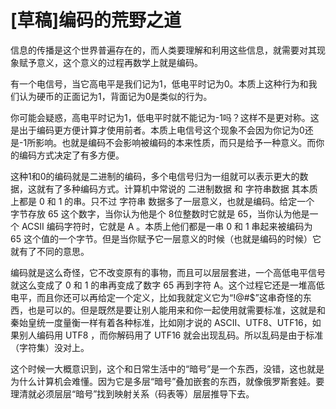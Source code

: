 # [草稿]编码的荒野之道

信息的传播是这个世界普遍存在的，而人类要理解和利用这些信息，就需要对其现象赋予意义，这个意义的过程再数学上就是编码。

有一个电信号，当它高电平是我们记为1，低电平时记为0。本质上这种行为和我们认为硬币的正面记为1，背面记为0是类似的行为。

你可能会疑惑，高电平时记为1，低电平时就不能记为-1吗？这样不是更对称。这是出于编码更方便计算才使用前者。本质上电信号这个现象不会因为你记为0还是-1所影响。也就是编码不会影响被编码的本来性质，而只是给予一种意义。而你的编码方式决定了有多方便。

这种1和0的编码就是二进制的编码，多个电信号归为一组就可以表示更大的数据，这就有了多种编码方式。计算机中常说的 二进制数据 和 字符串数据 其本质上都是 0 和 1 的串。只不过 字符串 数据多了一层意义，也就是编码。给定一个 字节存放 65 这个数字，当你认为他是个 8位整数时它就是 65，当你认为他是一个 ACSII 编码字符时，它就是 A 。本质上他们都是一串 0 和 1 串起来被编码为 65 这个值的一个字节。但是当你赋予它一层意义的时候（也就是编码的时候）它就有了不同的意思。

编码就是这么奇怪，它不改变原有的事物，而且可以层层套进，一个高低电平信号就这么变成了 0 和 1 的串再变成了数字 65 再到字符 A。这个过程它还是一堆高低电平，而且你还可以再给定一个定义，比如我就定义它为“!@#$”这串奇怪的东西，也是可以的。但是既然是要让别人能用来和你一起使用就需要标准，这就是和秦始皇统一度量衡一样有着各种标准，比如刚才说的 ASCII、UTF8、UTF16，如果别人编码用 UTF8 ，而你解码用了 UTF16 就会出现乱码。所以乱码是由于标准（字符集）没对上。

这个时候一大概意识到，这个和日常生活中的“暗号”是一个东西，没错，这也就是为什么计算机会难懂。因为它是多层“暗号”叠加嵌套的东西，就像俄罗斯套娃。要理清就必须层层“暗号”找到映射关系（码表等）层层推导下去。

